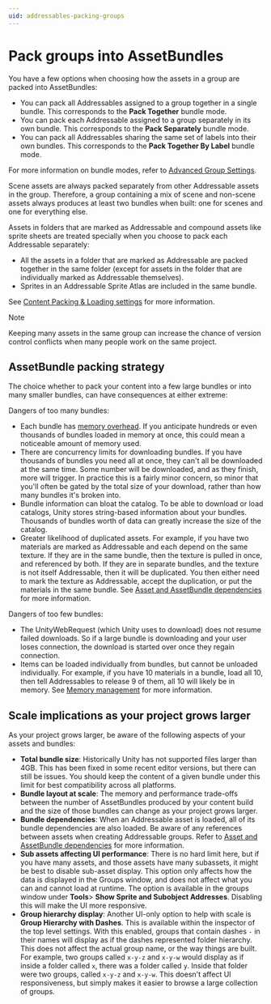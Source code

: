 ```yaml
---
uid: addressables-packing-groups
---
```


# Pack groups into AssetBundles

You have a few options when choosing how the assets in a group are packed into AssetBundles:

* You can pack all Addressables assigned to a group together in a single bundle. This corresponds to the **Pack Together** bundle mode. 
* You can pack each Addressable assigned to a group separately in its own bundle. This corresponds to the **Pack Separately** bundle mode. 
* You can pack all Addressables sharing the same set of labels into their own bundles. This corresponds to the **Pack Together By Label** bundle mode.

For more information on bundle modes, refer to [Advanced Group Settings](xref:addressables-content-packing-and-loading-schema).

Scene assets are always packed separately from other Addressable assets in the group. Therefore, a group containing a mix of scene and non-scene assets always produces at least two bundles when built: one for scenes and one for everything else.

Assets in folders that are marked as Addressable and compound assets like sprite sheets are treated specially when you choose to pack each Addressable separately:

* All the assets in a folder that are marked as Addressable are packed together in the same folder (except for assets in the folder that are individually marked as Addressable themselves). 
* Sprites in an Addressable Sprite Atlas are included in the same bundle.

See [Content Packing & Loading settings](xref:addressables-content-packing-and-loading-schema) for more information.

> [!NOTE]
> Keeping many assets in the same group can increase the chance of version control conflicts when many people work on the same project.

## AssetBundle packing strategy

The choice whether to pack your content into a few large bundles or into many smaller bundles, can have consequences at either extreme:

Dangers of too many bundles:

* Each bundle has [memory overhead](xref:addressables-memory-management). If you anticipate hundreds or even thousands of bundles loaded in memory at once, this could mean a noticeable amount of memory used.
* There are concurrency limits for downloading bundles. If you have thousands of bundles you need all at once, they can't all be downloaded at the same time. Some number will be downloaded, and as they finish, more will trigger. In practice this is a fairly minor concern, so minor that you'll often be gated by the total size of your download, rather than how many bundles it's broken into.
* Bundle information can bloat the catalog. To be able to download or load catalogs, Unity stores string-based information about your bundles. Thousands of bundles worth of data can greatly increase the size of the catalog.
* Greater likelihood of duplicated assets. For example, if you have two materials are marked as Addressable and each depend on the same texture. If they are in the same bundle, then the texture is pulled in once, and referenced by both. If they are in separate bundles, and the texture is not itself Addressable, then it will be duplicated. You then either need to mark the texture as Addressable, accept the duplication, or put the materials in the same bundle. See [Asset and AssetBundle dependencies](xref:addressables-asset-dependencies) for more information.

Dangers of too few bundles:

* The UnityWebRequest (which Unity uses to download) does not resume failed downloads. So if a large bundle is downloading and your user loses connection, the download is started over once they regain connection.
* Items can be loaded individually from bundles, but cannot be unloaded individually. For example, if you have 10 materials in a bundle, load all 10, then tell Addressables to release 9 of them, all 10 will likely be in memory. See [Memory management](xref:addressables-memory-management) for more information. 

## Scale implications as your project grows larger

As your project grows larger, be aware of the following aspects of your assets and bundles:

* __Total bundle size__: Historically Unity has not supported files larger than 4GB. This has been fixed in some recent editor versions, but there can still be issues. You should keep the content of a given bundle under this limit for best compatibility across all platforms.
* __Bundle layout at scale__: The memory and performance trade-offs between the number of AssetBundles produced by your content build and the size of those bundles can change as your project grows larger.
* __Bundle dependencies__: When an Addressable asset is loaded, all of its bundle dependencies are also loaded. Be aware of any references between assets when creating Addressable groups. Refer to [Asset and AssetBundle dependencies](xref:addressables-asset-dependencies) for more information.
* __Sub assets affecting UI performance__: There is no hard limit here, but if you have many assets, and those assets have many subassets, it might be best to disable sub-asset display. This option only affects how the data is displayed in the Groups window, and does not affect what you can and cannot load at runtime. The option is available in the groups window under __Tools__&gt; __Show Sprite and Subobject Addresses__. Disabling this will make the UI more responsive.
* __Group hierarchy display__: Another UI-only option to help with scale is __Group Hierarchy with Dashes__. This is available within the inspector of the top level settings. With this enabled, groups that contain dashes `-` in their names will display as if the dashes represented folder hierarchy. This does not affect the actual group name, or the way things are built. For example, two groups called `x-y-z` and `x-y-w` would display as if inside a folder called `x`, there was a folder called `y`. Inside that folder were two groups, called `x-y-z` and `x-y-w`. This doesn't affect UI responsiveness, but simply makes it easier to browse a large collection of groups.

